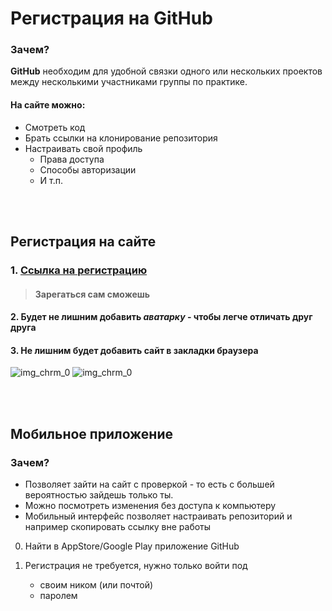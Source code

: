 # Регистрация на GitHub 

### Зачем? 
**GitHub** необходим для удобной связки одного или нескольких проектов между несколькими участниками группы по практике.  
#### На сайте можно: 
- Cмотреть код
- Брать ссылки на клонирование репозитория
- Настраивать свой профиль 
  - Права доступа 
  - Способы авторизации 
  - И т.п. 

<br></br>

## Регистрация на сайте

### 1. [Ссылка на регистрацию](https://www.google.com/url?sa=t&rct=j&q=&esrc=s&source=web&cd=&cad=rja&uact=8&ved=2ahUKEwizjL_j1fP6AhWvM-wKHdJvC2AQFnoECBUQAQ&url=https%3A%2F%2Fgithub.com%2Fjoin&usg=AOvVaw0H9TK-nu7JfXaoNeNMgJEk)

> #### Зарегаться сам сможешь 

#### 2. Будет не лишним добавить *аватарку* - чтобы легче отличать друг друга 

#### 3. Не лишним будет добавить сайт в закладки браузера 

![img_chrm_0][id_004]
![img_chrm_0][id_003]




<br></br>

## Мобильное приложение 
### Зачем?
- Позволяет зайти на сайт с проверкой - то есть с большей вероятностью зайдешь только ты.
- Можно посмотреть изменения без доступа к компьютеру
- Мобильный интерфейс позволяет настраивать репозиторий и например скопировать ссылку вне работы

0. Найти в AppStore/Google Play приложение GitHub

1. Регистрация не требуется, нужно только войти под 
   - своим ником (или почтой)
   - паролем 





[id_003]:/Git/img/chrm_mrk.png
[id_004]:/Git/img/chrm_pass.png